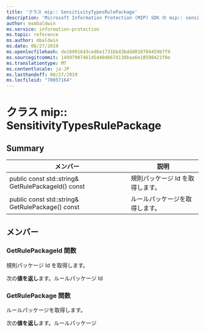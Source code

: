 ```yaml
---
title: 'クラス mip:: SensitivityTypesRulePackage'
description: 'Microsoft Information Protection (MIP) SDK の mip:: sensitivitytypesrulepackage クラスについて説明します。'
author: msmbaldwin
ms.service: information-protection
ms.topic: reference
ms.author: mbaldwin
ms.date: 08/27/2019
ms.openlocfilehash: de16991643ced6e1731bb43bddd010704459b7f9
ms.sourcegitcommit: 1499790746145d40d667d138baa6e18598421f0e
ms.translationtype: MT
ms.contentlocale: ja-JP
ms.lasthandoff: 08/27/2019
ms.locfileid: "70057164"
---
```

# <a name="class-mipsensitivitytypesrulepackage"></a>クラス mip:: SensitivityTypesRulePackage 
  
## <a name="summary"></a>Summary
 メンバー                        | 説明                                
--------------------------------|---------------------------------------------
public const std::string& GetRulePackageId() const  |  規則パッケージ Id を取得します。
public const std::string& GetRulePackage() const  |  ルールパッケージを取得します。
  
## <a name="members"></a>メンバー
  
### <a name="getrulepackageid-function"></a>GetRulePackageId 関数
規則パッケージ Id を取得します。

  
次の**値を返し**ます。ルールパッケージ Id
  
### <a name="getrulepackage-function"></a>GetRulePackage 関数
ルールパッケージを取得します。

  
次の**値を返し**ます。ルールパッケージ